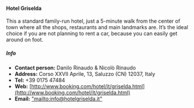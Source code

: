 #### Hotel Griselda

  This a standard family-run hotel,  just a 5-minute walk from the center of town where all the shops, restaurants and main landmarks are. It’s the ideal choice if you are not planning to rent a car, because you can easily get around on foot.

##### Info
  * **Contact person:** Danilo Rinaudo & Nicolò Rinaudo
  * **Address:** Corso XXVII Aprile, 13, Saluzzo (CN) 12037, Italy
  * **Tel:** +39 0175 47484
  * **Web:** [http://www.booking.com/hotel/it/griselda.html](http://www.booking.com/hotel/it/griselda.html)
  * **Email:** ["mailto:info@hotelgriselda.it"](info@hotelgriselda.it)

